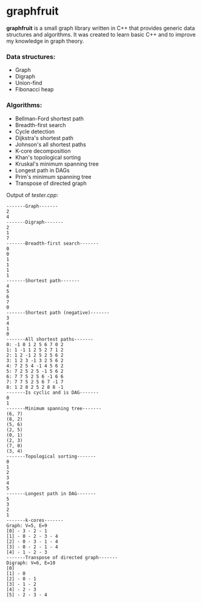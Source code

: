 # graphfruit
**graphfruit** is a small graph library written in C++ that provides generic data structures and algorithms. It was created to learn basic C++ and to improve my knowledge in graph theory.

### Data structures:

* Graph
* Digraph
* Union-find
* Fibonacci heap

### Algorithms:

* Bellman-Ford shortest path
* Breadth-first search
* Cycle detection
* Dijkstra's shortest path
* Johnson's all shortest paths
* K-core decomposition
* Khan's topological sorting
* Kruskal's minimum spanning tree
* Longest path in DAGs
* Prim's minimum spanning tree
* Transpose of directed graph

Output of *tester.cpp*:

```
-------Graph-------
2
4
-------Digraph-------
2
1
7
-------Breadth-first search-------
0
0
1
1
1
1
-------Shortest path-------
4
5
6
7
0
-------Shortest path (negative)-------
3
4
1
0
-------All shortest paths-------
0: -1 0 1 2 5 6 7 0 2
1: 1 -1 1 2 5 2 7 1 2
2: 1 2 -1 2 5 2 5 6 2
3: 1 2 3 -1 3 2 5 6 2
4: 7 2 5 4 -1 4 5 6 2
5: 7 2 5 2 5 -1 5 6 2
6: 7 7 5 2 5 6 -1 6 6
7: 7 7 5 2 5 6 7 -1 7
8: 1 2 8 2 5 2 8 8 -1
-------Is cyclic and is DAG-------
0
1
-------Minimum spanning tree-------
(6, 7)
(8, 2)
(5, 6)
(2, 5)
(0, 1)
(2, 3)
(7, 0)
(3, 4)
-------Topological sorting-------
0
1
2
3
4
5
-------Longest path in DAG-------
5
3
2
1
-------k-cores-------
Graph: V=5, E=9
[0] - 3 - 2 - 1
[1] - 0 - 2 - 3 - 4
[2] - 0 - 3 - 1 - 4
[3] - 0 - 2 - 1 - 4
[4] - 1 - 2 - 3
-------Transpose of directed graph-------
Digraph: V=6, E=10
[0]
[1] - 0
[2] - 0 - 1
[3] - 1 - 2
[4] - 2 - 3
[5] - 2 - 3 - 4
```
